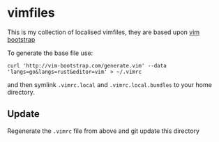 # vimfiles

This is my collection of localised vimfiles, they are based upon [vim bootstrap](https://vim-bootstrap.com/)

To generate the base file use:
```
curl 'http://vim-bootstrap.com/generate.vim' --data 'langs=go&langs=rust&editor=vim' > ~/.vimrc
```

and then symlink `.vimrc.local` and `.vimrc.local.bundles` to your home directory.

## Update

Regenerate the `.vimrc` file from above and git update this directory
